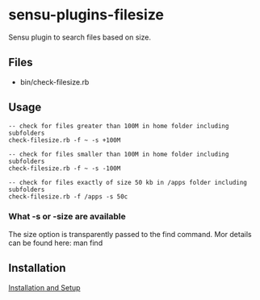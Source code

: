 # sensu-plugins-filesize

Sensu plugin to search files based on size.

## Files
  * bin/check-filesize.rb

## Usage

  ```
  -- check for files greater than 100M in home folder including subfolders
  check-filesize.rb -f ~ -s +100M

  -- check for files smaller than 100M in home folder including subfolders
  check-filesize.rb -f ~ -s -100M

  -- check for files exactly of size 50 kb in /apps folder including subfolders
  check-filesize.rb -f /apps -s 50c
  ```

### What -s or -size are available

The size option is transparently passed to the find command. Mor details can be found here: man find

## Installation

[Installation and Setup](http://sensu-plugins.io/docs/installation_instructions.html)
